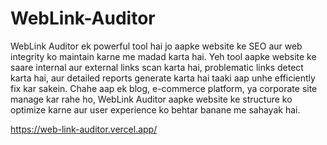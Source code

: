 # WebLink-Auditor


WebLink Auditor ek powerful tool hai jo aapke website ke SEO aur web integrity ko maintain karne me madad karta hai. Yeh tool aapke website ke saare internal aur external links scan karta hai, problematic links detect karta hai, aur detailed reports generate karta hai taaki aap unhe efficiently fix kar sakein. Chahe aap ek blog, e-commerce platform, ya corporate site manage kar rahe ho, WebLink Auditor aapke website ke structure ko optimize karne aur user experience ko behtar banane me sahayak hai.


https://web-link-auditor.vercel.app/
